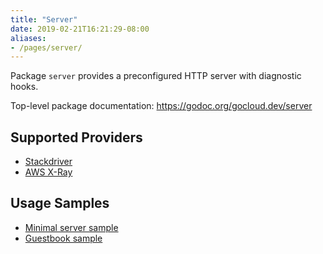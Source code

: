 ```yaml
---
title: "Server"
date: 2019-02-21T16:21:29-08:00
aliases:
- /pages/server/
---
```


Package `server` provides a preconfigured HTTP server with diagnostic hooks.

<!--more-->

Top-level package documentation: https://godoc.org/gocloud.dev/server

## Supported Providers

* [Stackdriver](https://godoc.org/gocloud.dev/server/sdserver)
* [AWS X-Ray](https://godoc.org/gocloud.dev/server/xrayserver)

## Usage Samples

* [Minimal server sample](https://github.com/google/go-cloud/tree/master/samples/server)
* [Guestbook
  sample](https://github.com/google/go-cloud/tree/master/samples/guestbook)
